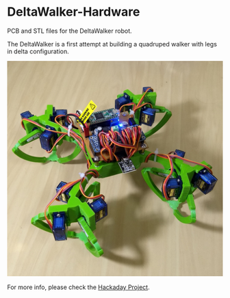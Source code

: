 # DeltaWalker-Hardware
PCB and STL files for the DeltaWalker robot. 

The DeltaWalker is a first attempt at building a quadruped walker with legs in delta configuration. 

![DeltaWalker V1](/Docs/dw_profile_1.jpg)

For more info, please check the [Hackaday Project](https://hackaday.io/project/66121-deltawalker). 
